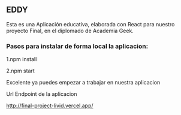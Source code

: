 
## EDDY


Esta es una Aplicación educativa, elaborada con React para nuestro proyecto Final, en el diplomado de Academia Geek.


### Pasos para instalar de forma local la aplicacion:


1.npm install


2.npm start


Excelente ya puedes empezar a trabajar en nuestra aplicacion



Url Endpoint de la aplicacion

http://final-project-livid.vercel.app/









